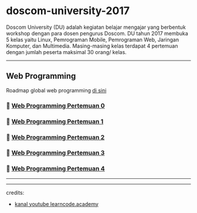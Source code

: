 # doscom-university-2017

Doscom University (DU) adalah kegiatan belajar mengajar yang berbentuk workshop dengan para dosen pengurus Doscom. DU tahun 2017 membuka 5 kelas yaitu Linux, Pemrograman Mobile, Pemrograman Web, Jaringan Komputer, dan Multimedia. Masing-masing kelas terdapat 4 pertemuan dengan jumlah peserta maksimal 30 orang/ kelas.

---

## Web Programming

<!-- Roadmap belajar web kita jika menyesuaikan Nakula Raya dan sekitarnya ada [di sini](https://coggle.it/diagram/WL2RK13WNAAB_BrX) :stuck_out_tongue::stuck_out_tongue: -->

Roadmap global web programming [di sini](https://coggle.it/diagram/Vz9LvW8byvN0I38x)

### :book: [Web Programming Pertemuan 0](./WEB-PROGRAMMING-0.md)

### :book: [Web Programming Pertemuan 1](./WEB-PROGRAMMING-1.md)

### :book: [Web Programming Pertemuan 2](./WEB-PROGRAMMING-2.md)

### :book: [Web Programming Pertemuan 3](./WEB-PROGRAMMING-3.md)

### :book: [Web Programming Pertemuan 4](./WEB-PROGRAMMING-4.md)

---

---
credits:
- [kanal youtube learncode.academy](https://www.youtube.com/channel/UCVTlvUkGslCV_h-nSAId8Sw)
